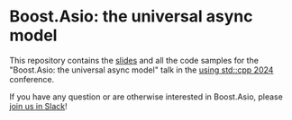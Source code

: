 # Boost.Asio: the universal async model

This repository contains the [slides](slides.pdf) and all the code samples
for the "Boost.Asio: the universal async model" talk in the
[using std::cpp 2024](https://usingstdcpp.org/) conference.

If you have any question or are otherwise interested in Boost.Asio,
please [join us in Slack](https://cpplang.slack.com/archives/C06BRML5EFK)!
